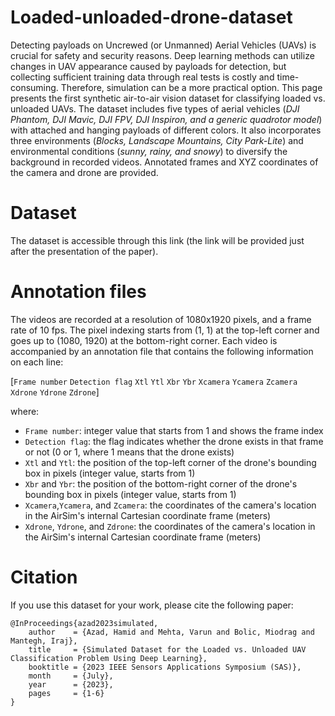 # Loaded-unloaded-drone-dataset

Detecting payloads on Uncrewed (or Unmanned) Aerial Vehicles (UAVs) is crucial for safety and security reasons. Deep learning methods can utilize changes in UAV appearance caused by payloads for detection, but collecting sufficient training data through real tests is costly and time-consuming. Therefore, simulation can be a more practical option. This page presents the first synthetic air-to-air vision dataset for classifying loaded vs. unloaded UAVs. The dataset includes five types of aerial vehicles (_DJI Phantom, DJI Mavic, DJI FPV, DJI Inspiron, and a generic quadrotor model_) with attached and hanging payloads of different colors. It also incorporates three environments (_Blocks, Landscape Mountains, City Park-Lite_) and environmental conditions (_sunny, rainy, and snowy_) to diversify the background in recorded videos. Annotated frames and XYZ coordinates of the camera and drone are provided. 

# Dataset
The dataset is accessible through this link (the link will be provided just after the presentation of the paper).

# Annotation files
The videos are recorded at a resolution of 1080x1920 pixels, and a frame rate of 10 fps. The pixel indexing starts from (1, 1) at the top-left corner and goes up to (1080, 1920) at the bottom-right corner. Each video is accompanied by an annotation file that contains the following information on each line:

[`Frame number` `Detection flag` `Xtl` `Ytl` `Xbr` `Ybr` `Xcamera` `Ycamera` `Zcamera` `Xdrone` `Ydrone` `Zdrone`]

where:
* `Frame number`: integer value that starts from 1 and shows the frame index
* `Detection flag`: the flag indicates whether the drone exists in that frame or not (0 or 1, where 1 means that the drone exists)
* `Xtl` and `Ytl`: the position of the top-left corner of the drone's bounding box in pixels (integer value, starts from 1)
* `Xbr` and `Ybr`: the position of the bottom-right corner of the drone's bounding box in pixels (integer value, starts from 1)
* `Xcamera`,`Ycamera`, and `Zcamera`: the coordinates of the camera's location in the AirSim's internal Cartesian coordinate frame (meters)
* `Xdrone`, `Ydrone`, and `Zdrone`: the coordinates of the camera's location in the AirSim's internal Cartesian coordinate frame (meters)



# Citation
If you use this dataset for your work, please cite the following paper:
```
@InProceedings{azad2023simulated,
    author    = {Azad, Hamid and Mehta, Varun and Bolic, Miodrag and Mantegh, Iraj},
    title     = {Simulated Dataset for the Loaded vs. Unloaded UAV Classification Problem Using Deep Learning},
    booktitle = {2023 IEEE Sensors Applications Symposium (SAS)},
    month     = {July},
    year      = {2023},
    pages     = {1-6}
}
``` 


